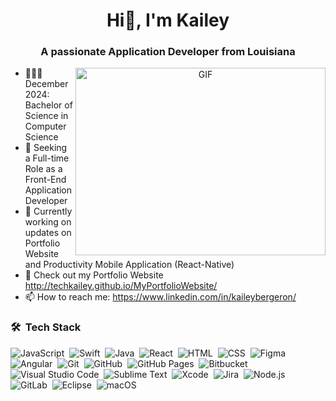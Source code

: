 <h1 align="center">Hi👋, I'm Kailey</h1>
<h3 align="center">A passionate Application Developer from Louisiana</h3>

<a target="_blank" align="center">
  <img align="right" top="500" height="300" width="400" alt="GIF" src="https://i.giphy.com/media/v1.Y2lkPTc5MGI3NjExbWQ4MjhwYTBmM2t1Nmt3emg5eTljMGVkMnYwejFjcGYxcGo4aW92cCZlcD12MV9pbnRlcm5hbF9naWZfYnlfaWQmY3Q9Zw/BACNp4PYgXACSPujxi/giphy.gif">
</a>

- 👩🏽‍🎓 December 2024: Bachelor of Science in Computer Science
- 👯 Seeking a Full-time Role as a Front-End Application Developer
- 🌱 Currently working on updates on Portfolio Website and Productivity Mobile Application (React-Native)
- 🔭 Check out my Portfolio Website http://techkailey.github.io/MyPortfolioWebsite/
- 📫 How to reach me: https://www.linkedin.com/in/kaileybergeron/


### 🛠 &nbsp;Tech Stack
![JavaScript](https://img.shields.io/badge/-JavaScript-05122A?style=flat&logo=javascript)&nbsp;
![Swift](https://img.shields.io/badge/Swift-05112A?logo=swift&logoColor=white)&nbsp;
![Java](https://img.shields.io/badge/Java-05112A?logo=openjdk&logoColor=white)&nbsp;
![React](https://img.shields.io/badge/-React-05122A?style=flat&logo=react)&nbsp;
![HTML](https://img.shields.io/badge/-HTML-05122A?style=flat&logo=HTML5)&nbsp;
![CSS](https://img.shields.io/badge/-CSS-05122A?style=flat&logo=CSS3)&nbsp;
![Figma](https://img.shields.io/badge/Figma-05122A?style=flat&logo=figma&logoColor=white)&nbsp;
![Angular](https://img.shields.io/badge/Angular-05122A?style=flat&logo=angular&logoColor=white)&nbsp;
![Git](https://img.shields.io/badge/-Git-05122A?style=flat&logo=git)&nbsp;
![GitHub](https://img.shields.io/badge/-GitHub-05122A?style=flat&logo=github)&nbsp;
![GitHub Pages](https://img.shields.io/badge/GitHub%20Pages-05122A?style=flatt&logo=github)&nbsp;
![Bitbucket](https://img.shields.io/badge/Bitbucket_Pipelines-05122A?style=flat&logo=bitbucket)&nbsp;
![Visual Studio Code](https://img.shields.io/badge/-Visual%20Studio%20Code-05122A?style=flat&logo=visual-studio-code)&nbsp;
![Sublime Text](https://img.shields.io/badge/Sublime%20Text-05122A?style=flat&logo=sublime-text&logoColor=important)&nbsp;
![Xcode](https://img.shields.io/badge/Xcode-05112A?style=flat&logo=Xcode&logoColor=white)&nbsp;
![Jira](https://img.shields.io/badge/Jira-05112A?style=flat&logo=jira&logoColor=fff)&nbsp;
![Node.js](https://img.shields.io/badge/-Node.js-05122A?style=flat&logo=node.js)&nbsp;
![GitLab](https://img.shields.io/badge/GitLab-05112A?style=flat&logo=gitlab)&nbsp;
![Eclipse](https://img.shields.io/badge/-Eclipse-05122A?style=flat&logo=eclipse-ide&logoColor=2C2255)&nbsp;
![macOS](https://img.shields.io/badge/macOS-05112A?logo=macos&logoColor=F0F0F0)&nbsp;

